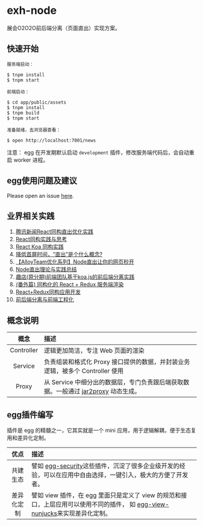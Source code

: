 # exh-node

展会O2O2O前后端分离（页面直出）实现方案。

## 快速开始

`服务端启动：`
```shell
$ tnpm install
$ tnpm start
```

`前端启动：`
```shell
$ cd app/public/assets
$ tnpm install
$ tnpm build
$ tnpm start
```

`准备就绪，去浏览器查看：`
```shell
$ open http://localhost:7001/news
```

注意： egg 在开发期默认启动 `development` 插件，修改服务端代码后，会自动重启 worker 进程。

## egg使用问题及建议

Please open an issue [here](https://github.com/eggjs/egg/issues).

## 业界相关实践
1. [腾讯新闻React同构直出优化实践](http://www.alloyteam.com/2016/06/tencent-news-react-isomorphic-straight-out-optimization/)
2. [React同构实践与思考](https://segmentfault.com/a/1190000004671209)
3. [React Koa 同构实践](http://devdeeper.com/koa-react-server-side-render/)
4. [降低首屏时间，“直出”是个什么概念?](http://www.cnblogs.com/vajoy/p/5079943.html)
5. [【AlloyTeam优化系列】Node直出让你的网页秒开](http://www.alloyteam.com/2015/10/optimization-of-alloyteam-series-node-directly-transferring-your-web-pages-second-opening/)
6. [Node直出理论与实践总结](http://www.alloyteam.com/2016/07/node-straight-out/)
7. [趣店(原分期)前端团队基于koa.js的前后端分离实践](https://cnodejs.org/topic/57b062ed144011da12ff4183)
8. [(番外篇) 同构化的 React + Redux 服务端渲染](https://ruby-china.org/topics/29835)
9. [React+Redux同构应用开发](http://www.aliued.com/?p=3077)
10. [前后端分离与前端工程化](https://segmentfault.com/a/1190000006751300)

## 概念说明

| 概念           | 描述                                                               |
|:-------------:|:-------------------------------------------------------------------|
| Controller    | 逻辑更加简洁，专注 Web 页面的渲染                                       |
| Service       | 负责组装和格式化 Proxy 接口提供的数据，并封装业务逻辑，被多个 Controller 使用 |
| Proxy         | 从 Service 中细分出的数据层，专门负责跟后端获取数据。一般通过 [jar2proxy](http://gitlab.alibaba-inc.com/egg/jar2proxy) 动态生成。|

## egg插件编写

插件是 egg 的精髓之一，它其实就是一个 mini 应用，用于逻辑解耦，便于生态复用和差异化定制。

| 优点           | 描述                                                               |
|:-------------:|:-------------------------------------------------------------------|
| 共建生态        | 譬如 [egg-security](https://www.npmjs.com/package/egg-security)这些插件，沉淀了很多企业级开发的经验，可以在应用中自由选择，一键引入，极大的方便了开发者。|
| 差异化定制      |譬如 view 插件，在 egg 里面只是定义了 view 的规范和接口，上层应用可以使用不同的插件， 如 [egg-view-nunjucks](https://www.npmjs.com/package/egg-view-nunjucks)来实现差异化定制。|

